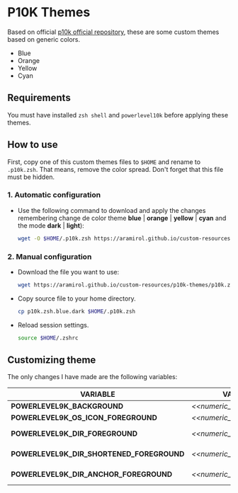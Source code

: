 # P10K Themes

Based on official [p10k official repository](https://github.com/romkatv/powerlevel10k), these are some custom themes based on generic colors.

* Blue
* Orange
* Yellow
* Cyan

## Requirements

You must have installed `zsh shell` and `powerlevel10k` before applying these themes.

## How to use

First, copy one of this custom themes files to `$HOME` and rename to `.p10k.zsh`. That means, remove the color spread. Don't forget that this file must be hidden.

### 1. Automatic configuration
* Use the following command to download and apply the changes remembering change de color theme **blue** | **orange** | **yellow** | **cyan** and the mode **dark** | **light**):
  ```sh
  wget -O $HOME/.p10k.zsh https://aramirol.github.io/custom-resources/p10k-themes/p10k.zsh.white.dark -o /dev/null | source $HOME/.zshrc
  ```

### 2. Manual configuration
* Download the file you want to use:
  ```sh
  wget https://aramirol.github.io/custom-resources/p10k-themes/p10k.zsh.blue.dark
  ```
* Copy source file to your home directory.
  ```sh
  cp p10k.zsh.blue.dark $HOME/.p10k.zsh
  ```
* Reload session settings.
  ```sh
  source $HOME/.zshrc
  ```

## Customizing theme

The only changes I have made are the following variables:

|VARIABLE| VALUE | EXAMPLE
| -- | -- | -- |
| **POWERLEVEL9K_BACKGROUND** | *<<numeric_color_code>>*  | 238 (Grey27)
| **POWERLEVEL9K_OS_ICON_FOREGROUND** | *<<numeric_color_code>>*  | 255 (Grey93)
| **POWERLEVEL9K_DIR_FOREGROUND** | *<<numeric_color_code>>* | 31 (DeepSkyBlue3)
| **POWERLEVEL9K_DIR_SHORTENED_FOREGROUND** | *<<numeric_color_code>>* | 103 (LightSlateGrey)
| **POWERLEVEL9K_DIR_ANCHOR_FOREGROUND** | *<<numeric_color_code>>* | 39 (DeepSkyBlue1)

